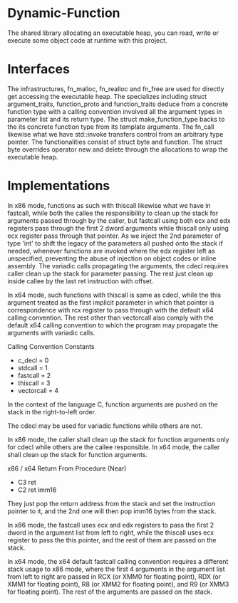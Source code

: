 # Dynamic-Function
The shared library allocating an executable heap, you can read, write or execute
some object code at runtime with this project.

# Interfaces
The infrastructures, fn_malloc, fn_realloc and fn_free are used for directly get
accessing the executable heap. The specializes including struct argument_traits,
function_proto and function_traits deduce from a concrete function type with a
calling convention involved all the argument types in parameter list and its
return type. The struct make_function_type backs to the its concrete function
type from its template arguments. The fn_call likewise what we have std::invoke
transfers control from an arbitrary type pointer. The functionalities consist of
struct byte and function. The struct byte overrides operator new and delete
through the allocations to wrap the executable heap.

# Implementations
In x86 mode, functions as such with thiscall likewise what we have in fastcall,
while both the callee the responsibility to clean up the stack for arguments
passed through by the caller, but fastcall using both ecx and edx registers pass
through the first 2 dword arguments while thiscall only using ecx register pass
through that pointer. As we inject the 2nd parameter of type 'int' to shift the
legacy of the parameters all pushed onto the stack if needed, whenever functions
are invoked where the edx register left as unspecified, preventing the abuse of
injection on object codes or inline assembly. The variadic calls propagating the
arguments, the cdecl requires caller clean up the stack for parameter passing.
The rest just clean up inside callee by the last ret instruction with offset.

In x64 mode, such functions with thiscall is same as cdecl, while the this
argument treated as the first implicit parameter in which that pointer is
correspondence with rcx register to pass through with the default x64 calling
convention. The rest other than vectorcall also comply with the default x64
calling convention to which the program may propagate the arguments with
variadic calls.

Calling Convention Constants
* c_decl = 0
* stdcall = 1
* fastcall = 2
* thiscall = 3
* vectorcall = 4

In the context of the language C, function arguments are pushed on the stack in
the right-to-left order.

The cdecl may be used for variadic functions while others are not.

In x86 mode, the caller shall clean up the stack for function arguments only for
cdecl while others are the callee responsible. In x64 mode, the caller shall
clean up the stack for function arguments.

x86 / x64 Return From Procedure (Near)
* C3 ret
* C2 ret imm16

They just pop the return address from the stack and set the instruction pointer
to it, and the 2nd one will then pop imm16 bytes from the stack.

In x86 mode, the fastcall uses ecx and edx registers to pass the first 2 dword
in the argument list from left to right, while the thiscall uses ecx register to
pass the this pointer, and the rest of them are passed on the stack.

In x64 mode, the x64 default fastcall calling convention requires a different
stack usage to x86 mode, where the first 4 arguments in the argument list from
left to right are passed in RCX (or XMM0 for floating point), RDX (or XMM1 for
floating point), R8 (or XMM2 for floating point), and R9 (or XMM3 for floating
point). The rest of the arguments are passed on the stack.
